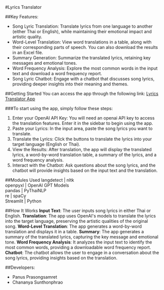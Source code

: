 #Lyrics Translator

##Key Features:
-  Song Lyric Translation: Translate lyrics from one language to another (either Thai or English), while maintaining their emotional impact and artistic quality.
- Word-Level Translation: View word translations in a table, along with their corresponding parts of speech. You can also download the results in an Excel file.
- Summary Generation: Summarize the translated lyrics, retaining key messages and emotional tones.
- Word Frequency Analysis: Explore the most common words in the input text and download a word frequency report.
- Song Lyric Chatbot: Engage with a chatbot that discusses song lyrics, providing deeper insights into their meaning and themes.

##Getting Started
You can access the app through the following link:
[Lyrics Translator App](https://translatelyricsproject.streamlit.app/)

###To start using the app, simply follow these steps:

1. Enter your OpenAI API Key: You will need an openai API key to access the translation features. Enter it in the sidebar to begin using the app.
2. Paste your Lyrics: In the input area, paste the song lyrics you want to translate.
3. Translate the Lyrics: Click the buttons to translate the lyrics into your target language (English or Thai).
4. View the Results: After translation, the app will display the translated lyrics, a word-by-word translation table, a summary of the lyrics, and a word frequency analysis.
5. Interact with the Chatbot: Ask questions about the song lyrics, and the chatbot will provide insights based on the input text and the translation.

##Modules Used
langdetect      | nltk  
openpyxl        | OpenAI GPT Models  
pandas          | PyThaiNLP  
re              | spaCy  
Streamlit       | Python  

##How It Works
**Input Text**: The user inputs song lyrics in either Thai or English.
**Translation**: The app uses OpenAI's models to translate the lyrics into the target language, preserving the artistic qualities of the original song.
**Word-Level Translation**: The app generates a word-by-word translation and displays it in a table.
**Summary**: The app generates a summary of the translated lyrics, capturing the key message and emotional tone.
**Word Frequency Analysis**: It analyzes the input text to identify the most common words, providing a downloadable word frequency report.
**Chatbot**: The chatbot allows the user to engage in a conversation about the song lyrics, providing insights based on the translation.


##Developers:
- Panus Prasongsamret
- Chananya Sunthonphrao
